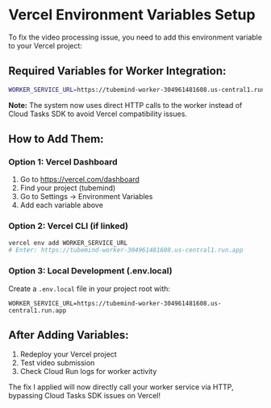 # Vercel Environment Variables Setup

To fix the video processing issue, you need to add this environment variable to your Vercel project:

## Required Variables for Worker Integration:

```bash
WORKER_SERVICE_URL=https://tubemind-worker-304961481608.us-central1.run.app
```

**Note:** The system now uses direct HTTP calls to the worker instead of Cloud Tasks SDK to avoid Vercel compatibility issues.

## How to Add Them:

### Option 1: Vercel Dashboard
1. Go to https://vercel.com/dashboard
2. Find your project (tubemind)
3. Go to Settings → Environment Variables
4. Add each variable above

### Option 2: Vercel CLI (if linked)
```bash
vercel env add WORKER_SERVICE_URL
# Enter: https://tubemind-worker-304961481608.us-central1.run.app
```

### Option 3: Local Development (.env.local)
Create a `.env.local` file in your project root with:
```env
WORKER_SERVICE_URL=https://tubemind-worker-304961481608.us-central1.run.app
```

## After Adding Variables:
1. Redeploy your Vercel project
2. Test video submission
3. Check Cloud Run logs for worker activity

The fix I applied will now directly call your worker service via HTTP, bypassing Cloud Tasks SDK issues on Vercel! 